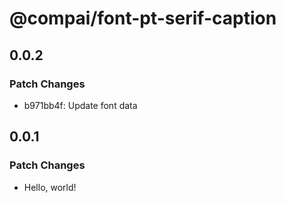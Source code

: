 # @compai/font-pt-serif-caption

## 0.0.2

### Patch Changes

- b971bb4f: Update font data

## 0.0.1

### Patch Changes

- Hello, world!
